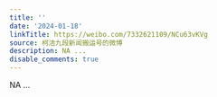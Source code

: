```yaml
---
title: ''
date: '2024-01-18'
linkTitle: https://weibo.com/7332621109/NCu63vKVg
source: 柯洁九段新闻搬运号的微博
description: NA ...
disable_comments: true
---
```

NA ...